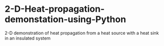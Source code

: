 # 2-D-Heat-propagation-demonstation-using-Python
2-D demonstration of heat propagation from a heat source with a heat sink in an insulated system
